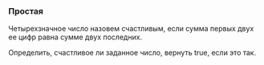 ### Простая

Четырехзначное число назовем счастливым, если сумма первых двух
ее цифр равна сумме двух последних.

Определить, счастливое ли заданное число, вернуть true, если это так.